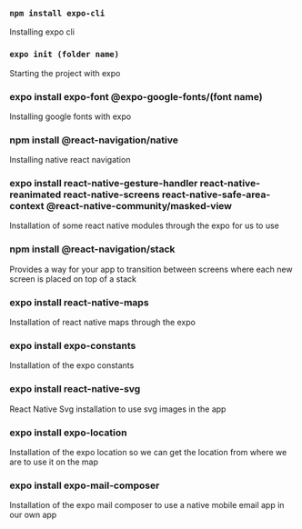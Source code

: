 ### `npm install expo-cli`
Installing expo cli

### `expo init (folder name)`
Starting the project with expo

### expo install expo-font @expo-google-fonts/(font name)
Installing google fonts with expo

### npm install @react-navigation/native
Installing native react navigation

### expo install react-native-gesture-handler react-native-reanimated react-native-screens react-native-safe-area-context @react-native-community/masked-view
Installation of some react native modules through the expo for us to use

### npm install @react-navigation/stack
Provides a way for your app to transition between screens where each new screen is placed on top of a stack

### expo install react-native-maps
Installation of react native maps through the expo

### expo install expo-constants
Installation of the expo constants

### expo install react-native-svg
React Native Svg installation to use svg images in the app

### expo install expo-location
Installation of the expo location so we can get the location from where we are to use it on the map

### expo install expo-mail-composer
Installation of the expo mail composer to use a native mobile email app in our own app